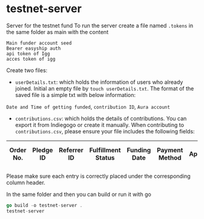 # testnet-server
 Server for the testnet fund
To run the server create a file named `.tokens` in the same folder as main with the content
```
Main funder account seed
Bearer easyship auth
api token of Igg
acces token of igg
```
Create two files:
- `userDetails.txt`: which holds the information of users who already joined. Initial an empty file by `touch userDetails.txt`. The format of the saved file is a simple txt with below information:

`Date and Time of getting funded`, `contribution ID`, `Aura account`

- `contributions.csv`: which holds the details of contributions. You can export it from Indiegogo or create it manually. When contributing to `contributions.csv`, please ensure your file includes the following fields:

| Order No. | Pledge ID | Referrer ID | Fulfillment Status | Funding Date | Payment Method | Appearance | Name | Email | Amount | Shipping Fees | Platform Fee | Transaction Fee | Perk ID | Perk | Shipping Name | Shipping Phone Number | Shipping Address | Shipping Address 2 | Shipping City | Shipping State/Province | Shipping Zip/Postal Code | Shipping Country | Carrier | Tracking Number | Item Name | Item SKU | Option 1 | Option 2 | Option 3 | Item Name | Item SKU | Option 1 | Option 2 | Option 3 | Item Name | Item SKU | Option 1 | Option 2 | Option 3 | Item Name | Item SKU | Option 1 | Option 2 | Option 3 |
|-----------|-----------|-------------|---------------------|--------------|----------------|------------|------|-------|--------|---------------|--------------|-----------------|---------|------|----------------|-----------------------|-------------------|---------------------|---------------|-------------------------|--------------------------|------------------|---------|----------------|-----------|----------|----------|----------|----------|-----------|----------|----------|----------|----------|-----------|----------|----------|----------|----------|-----------|----------|----------|----------|----------|

Please make sure each entry is correctly placed under the corresponding column header.

In the same folder and then you can build or run it with go
```go
go build -o testnet-server .
testnet-server
```
